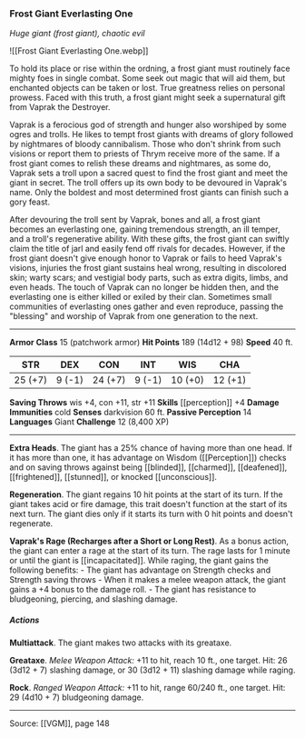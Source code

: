 ### Frost Giant Everlasting One
_Huge giant (frost giant), chaotic evil_

![[Frost Giant Everlasting One.webp]]

To hold its place or rise within the ordning, a frost giant must routinely face mighty foes in single combat. Some seek out magic that will aid them, but enchanted objects can be taken or lost. True greatness relies on personal prowess. Faced with this truth, a frost giant might seek a supernatural gift from Vaprak the Destroyer.

Vaprak is a ferocious god of strength and hunger also worshiped by some ogres and trolls. He likes to tempt frost giants with dreams of glory followed by nightmares of bloody cannibalism. Those who don't shrink from such visions or report them to priests of Thrym receive more of the same. If a frost giant comes to relish these dreams and nightmares, as some do, Vaprak sets a troll upon a sacred quest to find the frost giant and meet the giant in secret. The troll offers up its own body to be devoured in Vaprak's name. Only the boldest and most determined frost giants can finish such a gory feast.

After devouring the troll sent by Vaprak, bones and all, a frost giant becomes an everlasting one, gaining tremendous strength, an ill temper, and a troll's regenerative ability. With these gifts, the frost giant can swiftly claim the title of jarl and easily fend off rivals for decades. However, if the frost giant doesn't give enough honor to Vaprak or fails to heed Vaprak's visions, injuries the frost giant sustains heal wrong, resulting in discolored skin; warty scars; and vestigial body parts, such as extra digits, limbs, and even heads. The touch of Vaprak can no longer be hidden then, and the everlasting one is either killed or exiled by their clan. Sometimes small communities of everlasting ones gather and even reproduce, passing the "blessing" and worship of Vaprak from one generation to the next.



---

**Armor Class** 15 (patchwork armor)
**Hit Points** 189 (14d12 + 98)
**Speed** 40 ft.

| STR     | DEX     | CON     | INT     | WIS     | CHA     |
|---------|---------|---------|---------|---------|---------|
| 25 (+7) | 9 (-1) | 24 (+7) | 9 (-1) | 10 (+0) | 12 (+1) |

**Saving Throws** wis +4, con +11, str +11
**Skills** [[perception]] +4
**Damage Immunities** cold
**Senses** darkvision 60 ft.
**Passive Perception** 14
**Languages** Giant
**Challenge** 12 (8,400 XP)

---

**Extra Heads**. The giant has a 25% chance of having more than one head. If it has more than one, it has advantage on Wisdom ([[Perception]]) checks and on saving throws against being [[blinded]], [[charmed]], [[deafened]], [[frightened]], [[stunned]], or knocked [[unconscious]].

**Regeneration**. The giant regains 10 hit points at the start of its turn. If the giant takes acid or fire damage, this trait doesn't function at the start of its next turn. The giant dies only if it starts its turn with 0 hit points and doesn't regenerate.

**Vaprak's Rage (Recharges after a Short or Long Rest)**. As a bonus action, the giant can enter a rage at the start of its turn. The rage lasts for 1 minute or until the giant is [[incapacitated]]. While raging, the giant gains the following benefits: - The giant has advantage on Strength checks and Strength saving throws - When it makes a melee weapon attack, the giant gains a +4 bonus to the damage roll. - The giant has resistance to bludgeoning, piercing, and slashing damage.

##### Actions
**Multiattack**. The giant makes two attacks with its greataxe.

**Greataxe**. _Melee Weapon Attack:_ +11 to hit, reach 10 ft., one target. Hit: 26 (3d12 + 7) slashing damage, or 30 (3d12 + 11) slashing damage while raging.

**Rock**. _Ranged Weapon Attack:_ +11 to hit, range 60/240 ft., one target. Hit: 29 (4d10 + 7) bludgeoning damage.


---

Source: [[VGM]], page 148